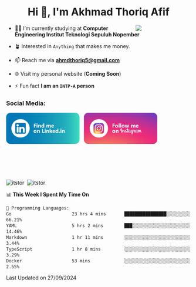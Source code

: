 <h1 align="center">Hi 👋, I'm Akhmad Thoriq Afif</h1>

<img align="right" src="https://i.giphy.com/media/VbnUQpnihPSIgIXuZv/giphy.webp" style="width:30%;">

- 👨‍🎓 I’m currently studying at **Computer Engineering Institut Teknologi Sepuluh Nopember**

- 🪴 Interested in `Anything` that makes me money.

- 📫 Reach me via **ahmdthoriq5@gmail.com**

- 🌐 Visit my personal website (**Coming Soon**)

- ⚡ Fun fact **I am an `INTP-A` person**

<h3 align="left">Social Media:</h3>
<p align="left">
<a href="https://linkedin.com/in/akhmad-thoriq-afif" target="_blank"><img align="center" src="./images/linkedin.png" alt="akhmad-thoriq-afif" width="200" /></a>&nbsp;&nbsp;
<a href="https://instagram.com/ahmdthoriq_" target="_blank"><img align="center" src="./images/instagram.png" alt="ahmdthoriq_"width="200" /></a>
</p>
</br>
</br>
</br>
</br>
<p><img align="center" src="https://github-readme-stats.vercel.app/api?username=itstor&show_icons=true&locale=en&theme=nord" alt="itstor" height="170"/>&nbsp;&nbsp;<img align="center" src="https://github-readme-stats.vercel.app/api/top-langs?username=itstor&show_icons=true&locale=en&layout=compact&theme=nord" alt="itstor" height="170" /></p>

<!--START_SECTION:waka-->
📊 **This Week I Spent My Time On** 

```text
💬 Programming Languages: 
Go                       23 hrs 4 mins       ████████████████░░░░░░░░░   66.21% 
YAML                     5 hrs 2 mins        ███░░░░░░░░░░░░░░░░░░░░░░   14.46% 
Markdown                 1 hr 11 mins        ░░░░░░░░░░░░░░░░░░░░░░░░░   3.44% 
TypeScript               1 hr 8 mins         ░░░░░░░░░░░░░░░░░░░░░░░░░   3.29% 
Docker                   53 mins             ░░░░░░░░░░░░░░░░░░░░░░░░░   2.55%

```


 Last Updated on 27/09/2024
<!--END_SECTION:waka-->
